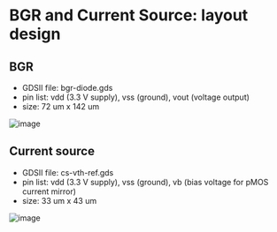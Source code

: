 # BGR and Current Source: layout design

## BGR

- GDSII file: bgr-diode.gds
- pin list: vdd (3.3 V supply), vss (ground), vout (voltage output)
- size: 72 um x 142 um

![image](https://github.com/atuchiya/chipathon2023/assets/49263791/24be8da1-904f-4cdd-a70f-4e776f9c51c5)

## Current source

- GDSII file: cs-vth-ref.gds
- pin list: vdd (3.3 V supply), vss (ground), vb (bias voltage for pMOS current mirror)
- size: 33 um x 43 um

![image](https://github.com/atuchiya/chipathon2023/assets/49263791/e3f8b1f7-e81b-40f4-bfc3-4976fd0c5553)
